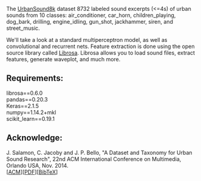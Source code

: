 The [UrbanSound8k](https://serv.cusp.nyu.edu/projects/urbansounddataset/urbansound8k.html) dataset 8732 labeled sound excerpts (<=4s) of urban sounds from 10 classes: air_conditioner, car_horn, 
children_playing, dog_bark, drilling, engine_idling, gun_shot, jackhammer, siren, and street_music.

We'll take a look at a standard multiperceptron model, as well as convolutional and recurrent nets. Feature extraction is done using
the open source library called [Librosa](http://librosa.github.io/). Librosa allows you to load sound files, extract features, generate waveplot, and much more. 

## Requirements:
librosa==0.6.0 <br>
pandas==0.20.3 <br>
Keras==2.1.5 <br>
numpy==1.14.2+mkl <br>
scikit_learn==0.19.1 <br>

## Acknowledge:
J. Salamon, C. Jacoby and J. P. Bello, "A Dataset and Taxonomy for Urban Sound Research", 22nd ACM International Conference on Multimedia, Orlando USA, Nov. 2014. <br>
[[ACM](https://dl.acm.org/citation.cfm?id=2655045)][[PDF](http://www.justinsalamon.com/uploads/4/3/9/4/4394963/salamon_urbansound_acmmm14.pdf)][[BibTeX](http://www.justinsalamon.com/uploads/4/3/9/4/4394963/salamon_urbansound_acmmm14.bib)]




